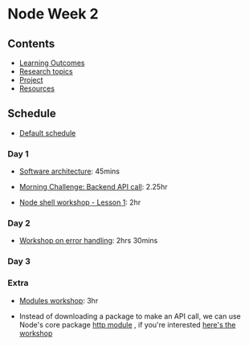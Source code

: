 # Node Week 2

## Contents

- [Learning Outcomes](./learning-outcomes.md)
- [Research topics](./research-afternoon.md)
- [Project](./project.md)
- [Resources](./resources)

## Schedule
- [Default schedule](../schedules/default.md)

### Day 1

- [Software architecture](https://github.com/WebAhead/Workshop-Software-Architecture-Design/blob/master/README.md): 45mins

- [Morning Challenge: Backend API call](https://github.com/WebAhead/mc-request-module-workshop): 2.25hr

- [Node shell workshop - Lesson 1](https://github.com/foundersandcoders/Node-Shell-Workshop/blob/master/LESSON1.md): 2hr


### Day 2

- [Workshop on error handling](https://github.com/oliverjam/learn-node-error-handling): 2hrs 30mins

### Day 3


### Extra 


- [Modules workshop](https://github.com/m4v15/going-on-a-bear-hunt): 3hr

- Instead of downloading a package to make an API call, we can use Node's core package [http module](https://nodejs.org/api/http.html) , if you're interested [here's the workshop](https://github.com/foundersandcoders/mc-request-module-workshop)

